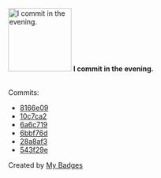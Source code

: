 <img src="https://my-badges.github.io/my-badges/evening-commits.png" alt="I commit in the evening." title="I commit in the evening." width="128">
<strong>I commit in the evening.</strong>
<br><br>

Commits:

- <a href="https://github.com/Rignchen/dotfile/commit/8166e098e87aab3ae92a98888bc84b3174d0133a">8166e09</a>
- <a href="https://github.com/Rignchen/advent-of-code/commit/10c7ca2f2fd3ed65616f9729f04b836351cd7c43">10c7ca2</a>
- <a href="https://github.com/Rignchen/advent-of-code/commit/6a6c7192101953f4a0a2f529750e3661f38df635">6a6c719</a>
- <a href="https://github.com/Rignchen/advent-of-code/commit/6bbf76db0a4508bbedec974714500168a397beb0">6bbf76d</a>
- <a href="https://github.com/Rignchen/advent-of-code/commit/28a8af32957d72fbb2825af60a2ca0c1c109c686">28a8af3</a>
- <a href="https://github.com/Rignchen/advent-of-code/commit/543f29e10c4a67b69330b082ddd843ed9d7e61cd">543f29e</a>


Created by <a href="https://github.com/my-badges/my-badges">My Badges</a>
